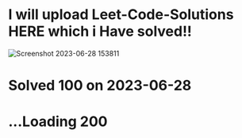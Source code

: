 # I will upload Leet-Code-Solutions HERE which i Have solved!!





![Screenshot 2023-06-28 153811](https://github.com/RohanPrasadGupta/Leet-Code-Solutions/assets/90445636/336b678f-b7d9-4128-83af-fc6965c0b56d) 
# Solved 100 on 2023-06-28

# ...Loading 200 
